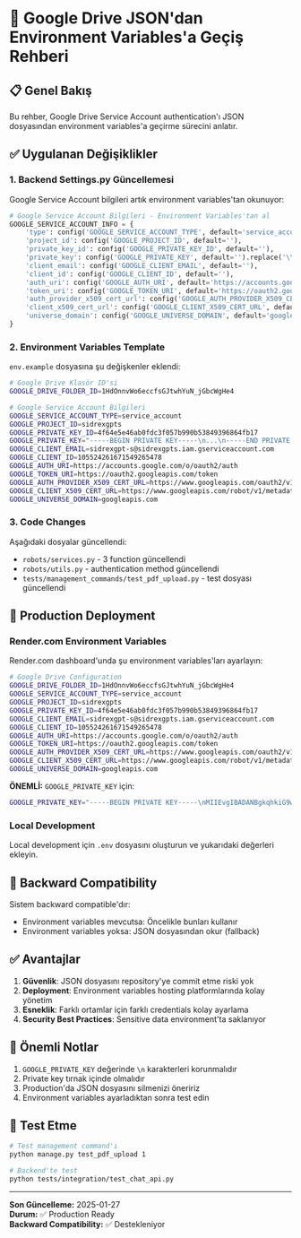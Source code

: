 # 🔄 Google Drive JSON'dan Environment Variables'a Geçiş Rehberi

## 📋 Genel Bakış

Bu rehber, Google Drive Service Account authentication'ı JSON dosyasından environment variables'a geçirme sürecini anlatır.

## ✅ Uygulanan Değişiklikler

### 1. Backend Settings.py Güncellemesi

Google Service Account bilgileri artık environment variables'tan okunuyor:

```python
# Google Service Account Bilgileri - Environment Variables'tan al
GOOGLE_SERVICE_ACCOUNT_INFO = {
    'type': config('GOOGLE_SERVICE_ACCOUNT_TYPE', default='service_account'),
    'project_id': config('GOOGLE_PROJECT_ID', default=''),
    'private_key_id': config('GOOGLE_PRIVATE_KEY_ID', default=''),
    'private_key': config('GOOGLE_PRIVATE_KEY', default='').replace('\\n', '\n'),
    'client_email': config('GOOGLE_CLIENT_EMAIL', default=''),
    'client_id': config('GOOGLE_CLIENT_ID', default=''),
    'auth_uri': config('GOOGLE_AUTH_URI', default='https://accounts.google.com/o/oauth2/auth'),
    'token_uri': config('GOOGLE_TOKEN_URI', default='https://oauth2.googleapis.com/token'),
    'auth_provider_x509_cert_url': config('GOOGLE_AUTH_PROVIDER_X509_CERT_URL', default='https://www.googleapis.com/oauth2/v1/certs'),
    'client_x509_cert_url': config('GOOGLE_CLIENT_X509_CERT_URL', default=''),
    'universe_domain': config('GOOGLE_UNIVERSE_DOMAIN', default='googleapis.com')
}
```

### 2. Environment Variables Template

`env.example` dosyasına şu değişkenler eklendi:

```bash
# Google Drive Klasör ID'si
GOOGLE_DRIVE_FOLDER_ID=1HdOnnvWo6eccfsGJtwhYuN_jGbcWgHe4

# Google Service Account Bilgileri
GOOGLE_SERVICE_ACCOUNT_TYPE=service_account
GOOGLE_PROJECT_ID=sidrexgpts
GOOGLE_PRIVATE_KEY_ID=4f64e5e46ab0fdc3f057b990b53849396864fb17
GOOGLE_PRIVATE_KEY="-----BEGIN PRIVATE KEY-----\n...\n-----END PRIVATE KEY-----\n"
GOOGLE_CLIENT_EMAIL=sidrexgpt-s@sidrexgpts.iam.gserviceaccount.com
GOOGLE_CLIENT_ID=105524261671549265478
GOOGLE_AUTH_URI=https://accounts.google.com/o/oauth2/auth
GOOGLE_TOKEN_URI=https://oauth2.googleapis.com/token
GOOGLE_AUTH_PROVIDER_X509_CERT_URL=https://www.googleapis.com/oauth2/v1/certs
GOOGLE_CLIENT_X509_CERT_URL=https://www.googleapis.com/robot/v1/metadata/x509/sidrexgpt-s%40sidrexgpts.iam.gserviceaccount.com
GOOGLE_UNIVERSE_DOMAIN=googleapis.com
```

### 3. Code Changes

Aşağıdaki dosyalar güncellendi:
- `robots/services.py` - 3 function güncellendi
- `robots/utils.py` - authentication method güncellendi  
- `tests/management_commands/test_pdf_upload.py` - test dosyası güncellendi

## 🚀 Production Deployment

### Render.com Environment Variables

Render.com dashboard'unda şu environment variables'ları ayarlayın:

```bash
# Google Drive Configuration
GOOGLE_DRIVE_FOLDER_ID=1HdOnnvWo6eccfsGJtwhYuN_jGbcWgHe4
GOOGLE_SERVICE_ACCOUNT_TYPE=service_account
GOOGLE_PROJECT_ID=sidrexgpts
GOOGLE_PRIVATE_KEY_ID=4f64e5e46ab0fdc3f057b990b53849396864fb17
GOOGLE_CLIENT_EMAIL=sidrexgpt-s@sidrexgpts.iam.gserviceaccount.com
GOOGLE_CLIENT_ID=105524261671549265478
GOOGLE_AUTH_URI=https://accounts.google.com/o/oauth2/auth
GOOGLE_TOKEN_URI=https://oauth2.googleapis.com/token
GOOGLE_AUTH_PROVIDER_X509_CERT_URL=https://www.googleapis.com/oauth2/v1/certs
GOOGLE_CLIENT_X509_CERT_URL=https://www.googleapis.com/robot/v1/metadata/x509/sidrexgpt-s%40sidrexgpts.iam.gserviceaccount.com
GOOGLE_UNIVERSE_DOMAIN=googleapis.com
```

**ÖNEMLİ:** `GOOGLE_PRIVATE_KEY` için:
```bash
GOOGLE_PRIVATE_KEY="-----BEGIN PRIVATE KEY-----\nMIIEvgIBADANBgkqhkiG9w0BAQEFAASCBKgwggSkAgEAAoIBAQCuUvy7mIzYSt3s\nfgNTjS/s9WCOLmRK3pFy96HLG8LRtZSdJVc4nAfVgW2Uj7Rwkg9rJmtWMfw3DxZS\nZXeh9wZJ4NWVGM1rhAdh9iGV0EjAQlAGIyZHwUJ4BnSDWAvdeZoQx53YvpCjcWj0\n5ajV61RkVjVaE60DN74huELezTEbPSSgBXA+scsvaYtvgIqkaMgXAZN3UNw7jF4O\nMiVZ8wdP0ZwbRMMkHEnpbLnzB3//RwEl8Se5Vw3tC2p503wiWB8UqYVIZX4BT0d1\n/iRdUEeB14wrGLgwKCTUfMfjkaRq2XNKqNhTPkHU7qrLOSSNRJUt5V9mKDVa+pj\n1CgSrHIRAgMBAAECggEAMwaJgaO6fkkTwnh0Is2t3I9KbvO3WY7iRiOj0R7UHKwo\nzwKyEBjj1iPnXlfd+iFWsAdz3awN5lPdNcsLhHYY+iD8g4LaBgGEY7E2zXJFCTmf\n0NwTBWfVO+qvyg5IktBYP1cepeXJ0n2MujpK/CrA7gmp3i7qMonrdlVIBY1MNWtp\ngE3VGBHigANoiwM7Sniz4VTykOFU77adbYnT39ljTD3ghl3/bhXIDXmZGaI1JkdZ\n2o1YBEwnDkBaI0AQQR/X5KuvNc3URPJvoBHrmBBGD1pnJHLAlxWU4zpcIHg2HgyD\n/FuDie2jo3LnwdDmJPzMiDfqI8EPtQqRV1z17VnrnQKBgQDa6+g2kOXZQT1KLzV7\nAQcR32yZ2zlcOOTq+4et10EIbnaWlWQgF6otzrMyKUeSWX5fvG0gUKi0ovh3gYVu\n5Q2no0GmXIJ8/hc71i9nTqaO2u10fhy0NEtrRWJMbOJbFjk++UKXETyUxizML6+j\nKaC1iB1nSEseALByO0Lkes9/XwKBgQDL2WjOknB7riu2sjlIAxfa453Wa75iMlsL\n8IaMriTDDxZIqL3LoU7dCCO8nlIMGEBxBiG7/KZZry9NZugkNDOXvqcx8syLB/Xb\n8nqzbL1YkwhRPpfjmkr1NdFyRGH62jOMkqfEEc547MpGAOsuFhShDzcdW5LwkRht\nM/k4CDs0jwKBgQDZD5bKo5iCdOEkMPLB5x7vZav0URzqh67SHltEzmy4w23pmG4S\nM+SUTqH2Vl+UiA95NQauR8s+b2gUdeOrNIj5cjGhlY/8BqNavN97esxCUGeoXXJw\nanls/vqb9EnrLnnMKrEPwBNlH6lDOvTWvmuOEku1IET6loxcds24ZNxf2QKBgQCA\n7lqOxSpl36yAWktGk8ZDyNFs7Cq3Wxgg/hlr4z0XLnSusiORJs6FmH9Z7l0Aj1o6\n4mD10H+6m8X0U9EiDO5Q3OJNAj+C9B755WzcDTvZSO3qzQcuisk8PLTjbAL4sYgH\nMj7wET8hVss86ZnWRVr433HBnMjcZTko4MWRPguMWwKBgH4Ju+gXgH6ZU1u8JrfK\nCsrl0IzkUZod3trPUDqGrNSynglZaxRRJShPSRklhxTtVlQ8XbZtwe37GB6UTsZf\nx/S6Yk34DJtU7jpF8JjAr7OYv3B3/W1T3QuJN36ULGnR6qODk+CpaNCvipaj9tT8\njBMYjUiXoIMdfXacHAywHuZa\n-----END PRIVATE KEY-----\n"
```

### Local Development

Local development için `.env` dosyasını oluşturun ve yukarıdaki değerleri ekleyin.

## 🔧 Backward Compatibility

Sistem backward compatible'dır:
- Environment variables mevcutsa: Öncelikle bunları kullanır
- Environment variables yoksa: JSON dosyasından okur (fallback)

## ✅ Avantajlar

1. **Güvenlik**: JSON dosyasını repository'ye commit etme riski yok
2. **Deployment**: Environment variables hosting platformlarında kolay yönetim
3. **Esneklik**: Farklı ortamlar için farklı credentials kolay ayarlama
4. **Security Best Practices**: Sensitive data environment'ta saklanıyor

## 🚨 Önemli Notlar

1. `GOOGLE_PRIVATE_KEY` değerinde `\n` karakterleri korunmalıdır
2. Private key tırnak içinde olmalıdır
3. Production'da JSON dosyasını silmenizi öneririz
4. Environment variables ayarladıktan sonra test edin

## 🧪 Test Etme

```bash
# Test management command'ı
python manage.py test_pdf_upload 1

# Backend'te test
python tests/integration/test_chat_api.py
```

---

**Son Güncelleme:** 2025-01-27  
**Durum:** ✅ Production Ready  
**Backward Compatibility:** ✅ Destekleniyor 